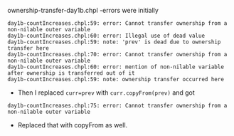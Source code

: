 ownership-transfer-day1b.chpl
  -errors were initially
```
day1b-countIncreases.chpl:59: error: Cannot transfer ownership from a non-nilable outer variable
day1b-countIncreases.chpl:60: error: Illegal use of dead value
day1b-countIncreases.chpl:59: note: 'prev' is dead due to ownership transfer here
day1b-countIncreases.chpl:70: error: Cannot transfer ownership from a non-nilable outer variable
day1b-countIncreases.chpl:60: error: mention of non-nilable variable after ownership is transferred out of it
day1b-countIncreases.chpl:59: note: ownership transfer occurred here
```
  - Then I replaced `curr=prev` with `curr.copyFrom(prev)` and got
```
day1b-countIncreases.chpl:75: error: Cannot transfer ownership from a non-nilable outer variable
```
  - Replaced that with copyFrom as well.
